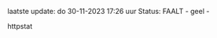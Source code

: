 laatste update: 
do 30-11-2023 17:26   uur 
Status: FAALT - geel - 
<div class="service Y">httpstat</div>